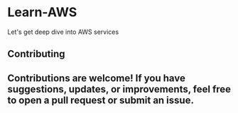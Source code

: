 # Learn-AWS
Let's get deep dive into AWS services

## **Contributing**
Contributions are welcome! If you have suggestions, updates, or improvements, feel free to open a pull request or submit an issue.
---

